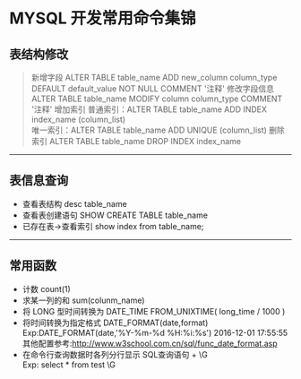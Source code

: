 MYSQL 开发常用命令集锦
=================================

表结构修改
---------------------------------

> 新增字段
> ALTER TABLE table_name ADD new_column column_type  DEFAULT default_value NOT NULL COMMENT '注释'
> 修改字段信息
> ALTER TABLE table_name MODIFY column column_type  COMMENT '注释'
> 增加索引
> 普通索引：ALTER TABLE table_name ADD INDEX index_name (column_list)   
> 唯一索引：ALTER TABLE table_name ADD UNIQUE (column_list)
> 删除索引
> ALTER TABLE table_name DROP INDEX index_name

****

表信息查询
-----------------------------
* 查看表结构
    desc table_name 
* 查看表创建语句
    SHOW CREATE TABLE  table_name
* 已存在表->查看索引
    show index from table_name;

****

常用函数
------------------------------
* 计数
count(1)
* 求某一列的和
sum(colunm_name)
* 将 LONG 型时间转换为 DATE_TIME
FROM_UNIXTIME( long_time / 1000 )
* 将时间转换为指定格式
DATE_FORMAT(date,format)
Exp:DATE_FORMAT(date,'%Y-%m-%d %H:%i:%s')   2016-12-01 17:55:55
其他配置参考:http://www.w3school.com.cn/sql/func_date_format.asp
* 在命令行查询数据时各列分行显示
SQL查询语句 + \G           
Exp: select * from test \G  







